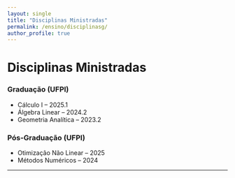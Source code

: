 ```yaml
---
layout: single
title: "Disciplinas Ministradas"
permalink: /ensino/disciplinasg/
author_profile: true
---
```


# Disciplinas Ministradas

### Graduação (UFPI)
- Cálculo I – 2025.1  
- Álgebra Linear – 2024.2  
- Geometria Analítica – 2023.2

### Pós-Graduação (UFPI)
- Otimização Não Linear – 2025  
- Métodos Numéricos – 2024

---

